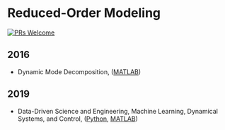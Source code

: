 # Reduced-Order Modeling

[![PRs Welcome](https://img.shields.io/badge/PRs-welcome-brightgreen.svg?style=flat-square)](http://makeapullrequest.com)


## 2016
* Dynamic Mode Decomposition, ([MATLAB](http://www.dmdbook.com/))

## 2019
* Data-Driven Science and Engineering, Machine Learning, Dynamical Systems, and Control, ([Python](https://github.com/dynamicslab/databook_python), [MATLAB](https://github.com/dynamicslab/databook_matlab))

